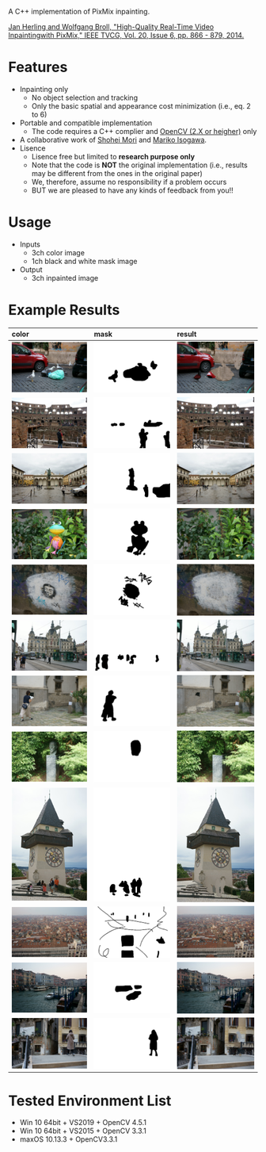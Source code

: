 A C++ implementation of PixMix inpainting.

[Jan Herling and Wolfgang Broll, "High-Quality Real-Time Video Inpaintingwith PixMix," IEEE TVCG, Vol. 20, Issue 6, pp. 866 - 879, 2014.](http://ieeexplore.ieee.org/document/6714519/)

# Features
* Inpainting only
	* No object selection and tracking
	* Only the basic spatial and appearance cost minimization (i.e., eq. 2 to 6)
* Portable and compatible implementation
	* The code requires a C++ complier and [OpenCV (2.X or heigher)](https://opencv.org/) only
* A collaborative work of [Shohei Mori](http://hvrl.ics.keio.ac.jp/mori/) and [Mariko Isogawa](https://sites.google.com/site/marikoisogawa/home/eng).
* Lisence
	* Lisence free but limited to **research purpose only**
	* Note that the code is **NOT** the original implementation (i.e., results may be different from the ones in the original paper)
	* We, therefore, assume no responsibility if a problem occurs
	* BUT we are pleased to have any kinds of feedback from you!!

# Usage
* Inputs
	* 3ch color image
	* 1ch black and white mask image
* Output
	* 3ch inpainted image

# Example Results

|color|mask|result|
|:-|:-|:-|
|![birds](./data/birds.png)|![birds_mask](./data/birds_mask.png)|![birds_res](./data/birds_res.png)
|![colosseum](./data/colosseum.png)|![colosseum_mask](./data/colosseum_mask.png)|![colosseum_res](./data/colosseum_res.png)
|![firenze](./data/firenze.png)|![firenze_mask](./data/firenze_mask.png)|![firenze_res](./data/firenze_res.png)
|![frog](./data/frog.png)|![frog_mask](./data/frog_mask.png)|![frog_res](./data/frog_res.png)
|![graffiti](./data/graffiti.png)|![graffiti_mask](./data/graffiti_mask.png)|![graffiti_res](./data/graffiti_res.png)
|![graz](./data/graz.png)|![graz_mask](./data/graz_mask.png)|![graz_res](./data/graz_res.png)
|![graz_wall](./data/graz_wall.png)|![graz_wall_mask](./data/graz_wall_mask.png)|![graz_wall_res](./data/graz_wall_res.png)
|![schlossberg_statue](./data/schlossberg_statue.png)|![schlossberg_statue_mask](./data/schlossberg_statue_mask.png)|![schlossberg_statue_res](./data/schlossberg_statue_res.png)
|![schlossberg_tower](./data/schlossberg_tower.png)|![schlossberg_tower_mask](./data/schlossberg_tower_mask.png)|![schlossberg_tower_res](./data/schlossberg_tower_res.png)
|![venice_roof](./data/venice_roof.png)|![venice_roof_mask](./data/venice_roof_mask.png)|![venice_roof_res](./data/venice_roof_res.png)
|![venice_river](./data/venice_river.png)|![venice_river_mask](./data/venice_river_mask.png)|![venice_river_res](./data/venice_river_res.png)
|![venice_wall](./data/venice_wall.png)|![venice_wall_mask](./data/venice_wall_mask.png)|![venice_wall_res](./data/venice_wall_res.png)


# Tested Environment List
* Win 10 64bit + VS2019 + OpenCV 4.5.1
* Win 10 64bit + VS2015 + OpenCV 3.3.1
* maxOS 10.13.3 + OpenCV3.3.1